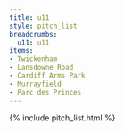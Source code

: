 ```yaml
---
title: u11
style: pitch_list
breadcrumbs:
  u11: u11
items:
- Twickenham
- Lansdowne Road
- Cardiff Arms Park
- Murrayfield
- Parc des Princes
---
```


{% include pitch_list.html %}
